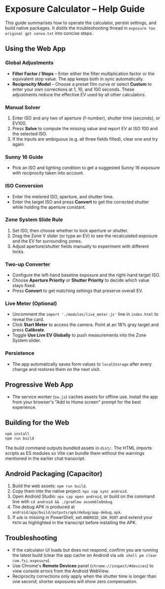 # Exposure Calculator – Help Guide

This guide summarises how to operate the calculator, persist settings, and build native packages. It distils the troubleshooting thread in `exposure too original gpt convo.txt` into concise steps.

## Using the Web App

### Global Adjustments
- **Filter Factor / Stops** – Enter either the filter multiplication factor or the equivalent stop value. The app keeps both in sync automatically.
- **Reciprocity Model** – Choose a preset film curve or select **Custom** to enter your own corrections at 1, 10, and 100 seconds. These adjustments reduce the effective EV used by all other calculators.

### Manual Solver
1. Enter ISO and any two of aperture (f-number), shutter time (seconds), or EV100.
2. Press **Solve** to compute the missing value and report EV at ISO 100 and the selected ISO.
3. If the inputs are ambiguous (e.g. all three fields filled), clear one and try again.

### Sunny 16 Guide
- Pick an ISO and lighting condition to get a suggested Sunny 16 exposure with reciprocity taken into account.

### ISO Conversion
- Enter the metered ISO, aperture, and shutter time.
- Enter the target ISO and press **Convert** to get the corrected shutter while holding the aperture constant.

### Zone System Slide Rule
1. Set ISO, then choose whether to lock aperture or shutter.
2. Drag the Zone V slider (or type an EV) to see the recalculated exposure and the EV for surrounding zones.
3. Adjust aperture/shutter fields manually to experiment with different locks.

### Two-up Converter
- Configure the left-hand baseline exposure and the right-hand target ISO.
- Choose **Aperture Priority** or **Shutter Priority** to decide which value stays fixed.
- Press **Convert** to get matching settings that preserve overall EV.

### Live Meter (Optional)
- Uncomment the `import './modules/live_meter.js'` line in `index.html` to reveal the card.
- Click **Start Meter** to access the camera. Point at an 18% gray target and press **Calibrate**.
- Toggle **Use Live EV Globally** to push measurements into the Zone System slider.

### Persistence
- The app automatically saves form values to `localStorage` after every change and restores them on the next visit.

## Progressive Web App
- The service worker (`sw.js`) caches assets for offline use. Install the app from your browser's "Add to Home screen" prompt for the best experience.

## Building for the Web
```bash
npm install
npm run build
```
The build command outputs bundled assets in `dist/`. The HTML imports scripts as ES modules so Vite can bundle them without the warnings mentioned in the earlier chat transcript.

## Android Packaging (Capacitor)
1. Build the web assets: `npm run build`.
2. Copy them into the native project: `npx cap sync android`.
3. Open Android Studio: `npx cap open android`, or build on the command line with `cd android && ./gradlew assembleDebug`.
4. The debug APK is produced at `android/app/build/outputs/apk/debug/app-debug.apk`.
5. If `adb` is missing in PowerShell, set `ANDROID_SDK_ROOT` and extend your `PATH` as highlighted in the transcript before installing the APK.

## Troubleshooting
- If the calculator UI loads but does not respond, confirm you are running the latest build (clear the app cache on Android via `adb shell pm clear com.fsi.exposure`).
- Use Chrome's **Remote Devices** panel (`chrome://inspect/#devices`) to view console errors from the Android WebView.
- Reciprocity corrections only apply when the shutter time is longer than one second; shorter exposures will show zero compensation.

